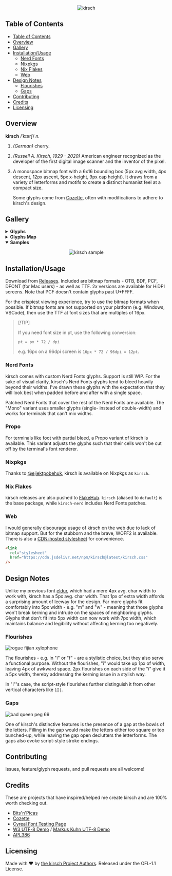 <div align="center">

![kirsch](./img/header.png)

</div>

## Table of Contents

- [Table of Contents](#table-of-contents)
- [Overview](#overview)
- [Gallery](#gallery)
- [Installation/Usage](#installation)
  - [Nerd Fonts](#nerd-fonts)
  - [Nixpkgs](#nixpkgs)
  - [Nix Flakes](#nix-flakes)
  - [Web](#web)
- [Design Notes](#design-notes)
  - [Flourishes](#flourishes)
  - [Gaps](#gaps)
- [Contributing](#contributing)
- [Credits](#credits)
- [Licensing](#licensing)

## Overview

**kirsch** /ˈkɪərʃ/ _n._

1. _(German)_ cherry.

1. _(Russell A. Kirsch, 1929 - 2020)_ American engineer recognized as the
   developer of the first digital image scanner and the inventor of the pixel.

1. A monospace bitmap font with a 6x16 bounding box (5px avg width, 4px descent,
   12px ascent, 5px x-height, 9px cap height). It draws from a variety of
   letterforms and motifs to create a distinct humanist feel at a compact size.

   Some glyphs come from [Cozette](https://github.com/slavfox/Cozette), often
   with modifications to adhere to kirsch's design.

## Gallery

<details>
<summary><strong>Glyphs</strong></summary>
<div align="center">

![kirsch glyphs](./img/chars.png)

</div>
</details>

<details>
<summary><strong>Glyphs Map</strong></summary>
<div align="center">

![kirsch glyph map](./img/map.png)

</div>
</details>

<details open>
<summary><strong>Samples</strong></summary>
<div align="center">

![kirsch sample](./img/sample.png)

</div>
</details>

## Installation/Usage

Download from [Releases](https://github.com/molarmanful/kirsch/releases).
Included are bitmap formats - OTB, BDF, PCF, DFONT (for Mac users) - as well as
TTF. 2x versions are available for HiDPI screens. Note that PCF doesn't contain
glyphs past U+FFFF.

For the crispiest viewing experience, try to use the bitmap formats when
possible. If bitmap fonts are not supported on your platform (e.g. Windows,
VSCode), then use the TTF at font sizes that are multiples of 16px.

> \[!TIP\]
>
> If you need font size in pt, use the following conversion:
>
> `pt = px * 72 / dpi`
>
> e.g. 16px on a 96dpi screen is `16px * 72 / 96dpi = 12pt`.

### Nerd Fonts

kirsch comes with custom Nerd Fonts glyphs. Support is still WIP. For the sake
of visual clarity, kirsch's Nerd Fonts glyphs tend to bleed heavily beyond their
widths. I've drawn these glyphs with the expectation that they will look best
when padded before and after with a single space.

Patched Nerd Fonts that cover the rest of the Nerd Fonts are available. The
"Mono" variant uses smaller glyphs (single- instead of double-width) and works
for terminals that can't mix widths.

### Propo

For terminals like foot with partial bleed, a Propo variant of kirsch is
available. This variant adjusts the glyphs such that their cells won't be cut
off by the terminal's font renderer.

### Nixpkgs

Thanks to [@ejiektpobehuk](https://github.com/ejiektpobehuk), kirsch is
available on Nixpkgs as `kirsch`.

### Nix Flakes

kirsch releases are also pushed to
[FlakeHub](https://flakehub.com/flake/molarmanful/ANAKRON). `kirsch` (aliased to
`default`) is the base package, while `kirsch-nerd` includes Nerd Fonts patches.

### Web

I would generally discourage usage of kirsch on the web due to lack of bitmap
support. But for the stubborn and the brave, WOFF2 is available. There is also a
[CDN-hosted stylesheet](https://cdn.jsdelivr.net/npm/kirsch@latest/kirsch.css)
for convenience.

```html
<link
  rel="stylesheet"
  href="https://cdn.jsdelivr.net/npm/kirsch@latest/kirsch.css"
/>
```

## Design Notes

Unlike my previous font [eldur](https://github.com/molarmanful/eldur), which had
a mere 4px avg. char width to work with, kirsch has a 5px avg. char width. That
1px of extra width affords a surprising amount of leeway for the design. Far
more glyphs fit comfortably into 5px width - e.g. "m" and "w" - meaning that
those glyphs won't break kerning and intrude on the spaces of neighboring
glyphs. Glyphs that don't fit into 5px width can now work with 7px width, which
maintains balance and legibility without affecting kerning too negatively.

### Flourishes

![rogue fijian xylophone](./img/design-flourishes.png)

The flourishes - e.g. in "i" or "f" - are a stylistic choice, but they also
serve a functional purpose. Without the flourishes, "i" would take up 1px of
width, leaving 4px of awkward space. 2px flourishes on each side of the "i" give
it a 5px width, thereby addressing the kerning issue in a stylish way.

In "l"'s case, the script-style flourishes further distinguish it from other
vertical characters like `1I|`.

### Gaps

![bad queen peg 69](./img/design-gaps.png)

One of kirsch's distinctive features is the presence of a gap at the bowls of
the letters. Filling in the gap would make the letters either too square or too
bunched-up, while leaving the gap open declutters the letterforms. The gaps also
evoke script-style stroke endings.

## Contributing

Issues, feature/glyph requests, and pull requests are all welcome!

## Credits

These are projects that have inspired/helped me create kirsch and are 100% worth
checking out.

- [Bits'n'Picas](https://github.com/kreativekorp/bitsnpicas)
- [Cozette](https://github.com/slavfox/Cozette)
- [Cyreal Font Testing Page](http://www.cyreal.org/Font-Testing-Page/)
- [W3 UTF-8 Demo](https://www.w3.org/2001/06/utf-8-test/UTF-8-demo.html) /
  [Markus Kuhn UTF-8 Demo](https://antofthy.gitlab.io/info/data/utf8-demo.txt)
- [APL386](https://abrudz.github.io/APL386)

## Licensing

Made with ♥ by [the kirsch Project Authors](AUTHORS). Released under the OFL-1.1
License.
